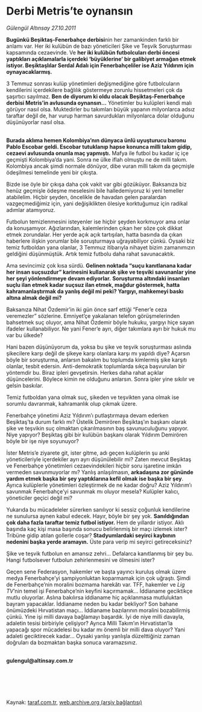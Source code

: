 # Derbi Metris’te oynansın

*Gülengül Altınsay 27.10.2011*

<div class="yazi"><p><b>Bugünkü Beşiktaş-Fenerbahçe derbisi</b>nin her zamankinden farklı bir anlamı var. Her iki kulübün de bazı yöneticileri Şike ve Teşvik Soruşturması kapsamında cezaevinde. Ve <b>her iki kulübün futbolcuları derbi öncesi yaptıkları açıklamalarla içerdeki ‘büyüklerine’ bir galibiyet armağan etmek istiyor. Beşiktaşlılar Serdal Adalı için Fenerbahçeliler ise Aziz Yıldırım için oynayacaklarmış.</b> </p>
<p>3 Temmuz sonrası kulüp yönetimleri değişmediğine göre futbolcuların kendilerini içerdekilere bağlılık göstermeye zorunlu hissetmeleri çok da şaşırtıcı sayılmaz. <b>Ben de diyorum ki oldu olacak Beşiktaş-Fenerbahçe derbisi Metris’in avlusunda oynansın...</b> Yönetimler bu kulüpleri kendi malı görüyor nasıl olsa. Muktedirler bu takımları büyük yapanın milyonlarca adsız taraftar değil de, har vurup harman savurdukları milyonlarca dolar olduğunu düşünüyorlar nasıl olsa. </p>
<p><b><br/>Burada aklıma hemen Kolombiya’nın dünyaca ünlü uyuşturucu baronu Pablo Escobar geldi. Escobar tutuklanıp hapse konunca milli takım gidip, cezaevi avlusunda onunla maç yapmıştı.</b> Mafya ile futbol bu kadar iç içe geçmişti Kolombiya’da yani. Sonra ne ülke iflah olmuştu ne de milli takım. Kolombiya ancak şimdi normale dönüyor, dibe vuran milli takım da geçmişle ödeşilmesi temelinde yeni bir çıkışta.</p>
<p>Bizde ise öyle bir çıkışa daha çok vakit var gibi gözüküyor. Baksanıza biz henüz geçmişle ödeşme meselesini bile halledemiyoruz ki yeni temeller atabilelim. Hiçbir şeyden, öncelikle de havadan gelen paralardan vazgeçmediğimiz için, yani değişiklikten ölesiye korktuğumuz için radikal adımlar atamıyoruz.</p>
<p>Futbolun temizlenmesini isteyenler ise hiçbir şeyden korkmuyor ama onlar da konuşamıyor. Ağızlarından, kalemlerinden çıkan her söze çok dikkat etmek zorundalar. Her yerde açık açık tartışılan, hatta basında da çıkan haberlere ilişkin yorumlar bile soruşturmaya uğrayabiliyor çünkü. Oysaki biz temiz futboldan yana olanlar, 3 Temmuz itibarıyla nihayet bizim zamanımızın geldiğini düşünmüştük. Artık temiz futbolu daha rahat savunacaktık. </p>
<p>Ama sevincimiz çok kısa sürdü. <b>Gelinen noktada “suçu kanıtlanana kadar her insan suçsuzdur” karinesini kullanarak şike ve teşviki savunanlar yine her şeyi yönlendirmeye devam ediyorlar.</b> <b>Soruşturma altındaki insanları suçlu ilan etmek kadar suçsuz ilan etmek, mağdur göstermek, hatta kahramanlaştırmak da yanlış değil mi peki? Yargıyı, mahkemeyi baskı altına almak değil mi?</b></p>
<p>Baksanıza Nihat Özdemir’in iki gün önce sarf ettiği “Fener’e ceza veremezler” sözlerine. Emniyet’çe yakalanan telefon görüşmelerinden bahsetmek suç oluyor, ama Nihat Özdemir böyle hukuku, yargıyı hiçe sayan ifadeler kullanabiliyor. Ne yani Fener’e ayrı, diğer takımlara ayrı bir hukuk mu var bu ülkede?</p>
<p>Hani bazen düşünüyorum da, yoksa bu şike ve teşvik soruşturması aslında şikecilere karşı değil de şikeye karşı olanlara karşı mı yapıldı diye? Açarsın böyle bir soruşturma, anlarsın bakalım bu toplumda kimlermiş şike karşıtı olanlar, tesbit edersin. Anti-demokratik toplumlarda sıkça başvurulan bir yöntemdir bu. Biraz ipleri gevşetirsin. Herkes daha rahat açıklar düşüncelerini. Böylece kimin ne olduğunu anlarsın. Sonra ipler yine sıkılır ve gelsin baskılar.</p>
<p>Temiz futboldan yana olmak suç, şikeden ve teşvikten yana olmak ise sorumlu davranmak, kahramanlık olup çıkmak üzere.</p>
<p>Fenerbahçe yönetimi Aziz Yıldırım’ı putlaştırmaya devam ederken Beşiktaş’ta durum farklı mı? Üstelik Demirören Beşiktaş’ın başkanı olarak şike ve teşvikin suç olmaktan çıkarılmasının baş savunuculuğunu yapıyor. Niye yapıyor? Beşiktaş gibi bir kulübün başkanı olarak Yıldırım Demirören böyle bir işe niye soyunuyor? </p>
<p>İster Metris’e ziyarete git, ister gitme, adı geçen kulüplerin şu anki yöneticileriyle içerdekiler ayrı ayrı düşünülebilir mi? Zaten mevcut Beşiktaş ve Fenerbahçe yönetimleri cezaevindekileri hiçbir soru işaretine imkân vermeden savunmuyorlar mı? Yanlış anlaşılmasın, <b>arkadaşına zor gününde yardım etmek başka bir şey yaptıklarına kefil olmak ise başka bir şey</b>. Ayrıca kulüplerle yönetimleri özleştirmek de ne kadar doğru? Aziz Yıldırım’ı savunmak Fenerbahçe’yi savunmak mı oluyor mesela? Kulüpler kalıcı, yöneticiler geçici değil mi?</p>
<p>Yukarıda bu mücadeleler sürerken sanılıyor ki sessiz çoğunluk kendilerine ne sunulursa aynen kabul edecek. Hayır, böyle bir şey yok. <b>Sanıldığından çok daha fazla taraftar temiz futbol istiyor.</b> Hem de yıllardır istiyor. Aklı başında kaç kişi masa başında sonucu belirlenmiş bir maçı izlemek ister? Tribüne gidip atılan gollerle coşar? <b>Stadyumlardaki seyirci kaybının nedenini başka yerde aramayın.</b> Üste para verip mi seyirci getireceksiniz?</p>
<p>Şike ve teşvik futbolun en amansız zehri... Defalarca kanıtlanmış bir şey bu. Hangi futbolsever futbolun zehirlenmesini ve ölmesini ister? </p>
<p>Geçen sene Federasyon, hakemler ve başta yayıncı kuruluş olmak üzere medya Fenerbahçe’yi şampiyonluktan koparmamak için çok uğraştı. Şimdi de Fenerbahçe’nin moralini bozmama harekâtı var. TFF, hakemler ve <i>Lig TV</i>’nin temel işi Fenerbahçe’nin keyfini kaçırmamak... İddianame geciktikçe mutlu oluyorlar. Aslına bakılırsa iddianame hiç açıklanmasa mutluluktan bayram yapacaklar. İddianame neden bu kadar bekliyor? Son bahane önümüzdeki Hırvatistan maçı... İddianame bazılarının moralini bozabilirmiş çünkü. Yine işi milli davaya bağlamayı başardık. İyi de niye milli davayla, adaletin tesisi birbiriyle çelişiyor? Ayrıca Milli Takım’ın Hırvatistan’la yapacağı spor mücadelesi bu kadar mı önemli bir milli dava oluyor? Yani adaleti geciktirecek kadar... Oysaki yanlışı yanlışla düzelttiğiniz zaman doğruları da bozmaktan başka sonuca varamazsınız.<b> </b></p>
<p><b><br/>gulengul@altinsay.com.tr</b></p>
<p><b><br/> </b></p>
<p><b> </b></p>
</div>

Kaynak: [taraf.com.tr](http://www.taraf.com.tr/gulengul-altinsay/makale-derbi-metris-te-oynansin.htm), [web.archive.org (arşiv bağlantısı)](http://web.archive.org/web/20130624041523/http://www.taraf.com.tr/gulengul-altinsay/makale-derbi-metris-te-oynansin.htm)
